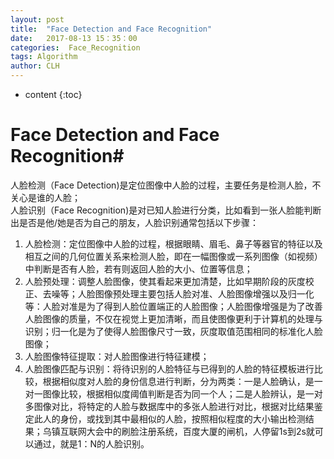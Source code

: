 ```yaml
---
layout: post
title:  "Face Detection and Face Recognition"
date:   2017-08-13 15：35：00
categories:  Face_Recognition
tags: Algorithm
author: CLH
---
```


* content
{:toc}

# Face Detection and Face Recognition#
人脸检测（Face Detection)是定位图像中人脸的过程，主要任务是检测人脸，不关心是谁的人脸；     
人脸识别（Face Recognition)是对已知人脸进行分类，比如看到一张人脸能判断出是否是他/她是否为自己的朋友，人脸识别通常包括以下步骤：   
1. 人脸检测：定位图像中人脸的过程，根据眼睛、眉毛、鼻子等器官的特征以及相互之间的几何位置关系来检测人脸，即在一幅图像或一系列图像（如视频）中判断是否有人脸，若有则返回人脸的大小、位置等信息；  
2. 人脸预处理：调整人脸图像，使其看起来更加清楚，比如早期阶段的灰度校正、去噪等；人脸图像预处理主要包括人脸对准、人脸图像增强以及归一化等：人脸对准是为了得到人脸位置端正的人脸图像；人脸图像增强是为了改善人脸图像的质量，不仅在视觉上更加清晰，而且使图像更利于计算机的处理与识别；归一化是为了使得人脸图像尺寸一致，灰度取值范围相同的标准化人脸图像；    
3. 人脸图像特征提取：对人脸图像进行特征建模；   
4. 人脸图像匹配与识别：将待识别的人脸特征与已得到的人脸的特征模板进行比较，根据相似度对人脸的身份信息进行判断，分为两类：一是人脸确认，是一对一图像比较，根据相似度阈值判断是否为同一个人；二是人脸辨认，是一对多图像对比，将特定的人脸与数据库中的多张人脸进行对比，根据对比结果鉴定此人的身份，或找到其中最相似的人脸，按照相似程度的大小输出检测结果；乌镇互联网大会中的刷脸注册系统，百度大厦的闸机，人停留1s到2s就可以通过，就是1：N的人脸识别。
